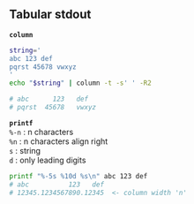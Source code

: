 Tabular stdout
---

**`column`**
```sh
string='
abc 123 def
pqrst 45678 vwxyz
'
echo "$string" | column -t -s' ' -R2

# abc      123   def
# pqrst  45678   vwxyz
```
 
**`printf`**  
`%-n` : n characters  
`%n` : n characters align right  
`s` : string  
`d` : only leading digits  
```sh
printf "%-5s %10d %s\n" abc 123 def
# abc          123   def
# 12345.1234567890.12345  <- column width 'n'
```
